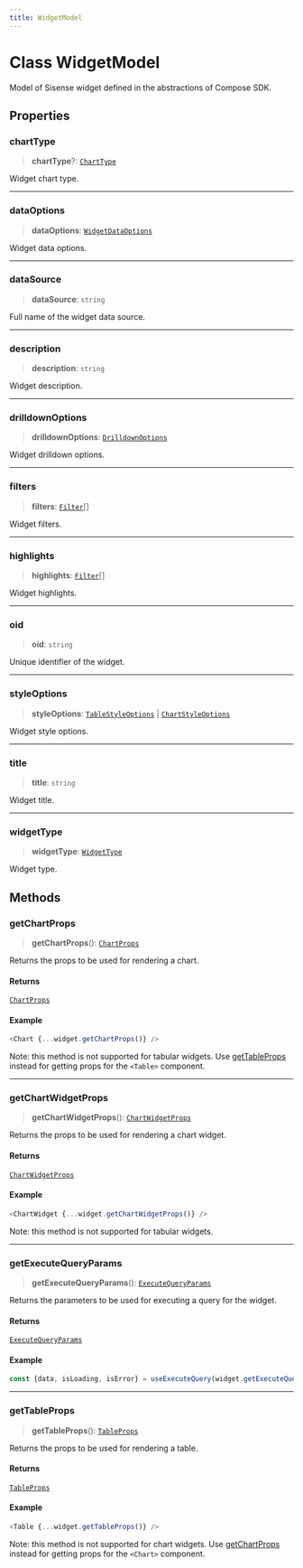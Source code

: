 ```yaml
---
title: WidgetModel
---
```


# Class WidgetModel

Model of Sisense widget defined in the abstractions of Compose SDK.

## Properties

### chartType

> **chartType**?: [`ChartType`](../type-aliases/type-alias.ChartType.md)

Widget chart type.

***

### dataOptions

> **dataOptions**: [`WidgetDataOptions`](../type-aliases/type-alias.WidgetDataOptions.md)

Widget data options.

***

### dataSource

> **dataSource**: `string`

Full name of the widget data source.

***

### description

> **description**: `string`

Widget description.

***

### drilldownOptions

> **drilldownOptions**: [`DrilldownOptions`](../type-aliases/type-alias.DrilldownOptions.md)

Widget drilldown options.

***

### filters

> **filters**: [`Filter`](../../sdk-data/interfaces/interface.Filter.md)[]

Widget filters.

***

### highlights

> **highlights**: [`Filter`](../../sdk-data/interfaces/interface.Filter.md)[]

Widget highlights.

***

### oid

> **oid**: `string`

Unique identifier of the widget.

***

### styleOptions

> **styleOptions**: [`TableStyleOptions`](../interfaces/interface.TableStyleOptions.md) \| [`ChartStyleOptions`](../type-aliases/type-alias.ChartStyleOptions.md)

Widget style options.

***

### title

> **title**: `string`

Widget title.

***

### widgetType

> **widgetType**: [`WidgetType`](../type-aliases/type-alias.WidgetType.md)

Widget type.

## Methods

### getChartProps

> **getChartProps**(): [`ChartProps`](../interfaces/interface.ChartProps.md)

Returns the props to be used for rendering a chart.

#### Returns

[`ChartProps`](../interfaces/interface.ChartProps.md)

#### Example

```ts
<Chart {...widget.getChartProps()} />
```

Note: this method is not supported for tabular widgets.
Use [getTableProps](class.WidgetModel.md#gettableprops) instead for getting props for the `<Table>`  component.

***

### getChartWidgetProps

> **getChartWidgetProps**(): [`ChartWidgetProps`](../interfaces/interface.ChartWidgetProps.md)

Returns the props to be used for rendering a chart widget.

#### Returns

[`ChartWidgetProps`](../interfaces/interface.ChartWidgetProps.md)

#### Example

```ts
<ChartWidget {...widget.getChartWidgetProps()} />
```

Note: this method is not supported for tabular widgets.

***

### getExecuteQueryParams

> **getExecuteQueryParams**(): [`ExecuteQueryParams`](../interfaces/interface.ExecuteQueryParams.md)

Returns the parameters to be used for executing a query for the widget.

#### Returns

[`ExecuteQueryParams`](../interfaces/interface.ExecuteQueryParams.md)

#### Example

```ts
const {data, isLoading, isError} = useExecuteQuery(widget.getExecuteQueryParams());
```

***

### getTableProps

> **getTableProps**(): [`TableProps`](../interfaces/interface.TableProps.md)

Returns the props to be used for rendering a table.

#### Returns

[`TableProps`](../interfaces/interface.TableProps.md)

#### Example

```ts
<Table {...widget.getTableProps()} />
```

Note: this method is not supported for chart widgets.
Use [getChartProps](class.WidgetModel.md#getchartprops) instead for getting props for the `<Chart>`  component.
